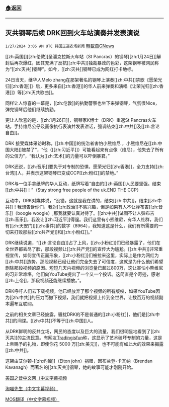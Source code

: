 ###  [:house:返回](README.md)
---


## 灭共钢琴后续 DRK回到火车站演奏并发表演说
`1/27/2024 3:06 AM UTC 韩国正道农场新闻` [轉載自GNews](https://gnews.org/articles/2257546)

[[zh:英国]][[zh:伦敦]]圣潘克拉斯火车站（St Pancras）的钢琴[[zh:1月24日]]解封后再次爆红，因其充满了反抗[[zh:中共]]独裁暴政的色彩，这架钢琴被网民称为“[[zh:灭共]]钢琴”。如今，[[zh:灭共]]钢琴已成为网红打卡地标。

24日当天，继华人Melo zhang在那架著名的钢琴上演奏[[zh:中共]]禁歌《愿荣光归[[zh:香港]]》后，更多来自[[zh:香港]]的华人前来弹奏和演唱《让荣光归[[zh:香港]]》等[[zh:灭共歌曲]]。

同样让人惊喜的一幕是，[[zh:伦敦]]的执勤警察也坐下来弹钢琴，气氛很Nice，弹完钢琴后他们继续执勤。

更让人欣喜的是，[[zh:1月26日]]，钢琴家K博士（DRK）重返St Pancras火车站，手持维尼公仔及画像执行表演并发表讲话，强调结束[[zh:中共]]及[[zh:言论自由]]。

DRK 接受媒体采访时称，[[zh:中国]]的统治者害怕小熊维尼 ，小熊维尼在[[zh:中国大陆]]被禁了”，“他（[[zh:习近平]]）可能看起来有点像（维尼），他失去了所有的公信力”，“我认为[[zh:艺术]]的力量可以吓倒暴君。”

DRK还说，[[zh:音乐]]要免于对专制的恐惧，愿荣光归[[zh:香港]]，全力支持[[zh:台湾]]人，并表示这架钢琴已变成CCP[[zh:粉红]]的禁地。”

DRK与一位手拿纸牌的华人互动，纸牌写着“自由的[[zh:英国]]人民要坚强。结束[[zh:中共]]！”（Stay strong free people of the uk.END THE CCP）

互动中，DRK对媒体说，“没错，这就是我在讲的，结束[[zh:中共]]，结束[[zh:中共]]！我想告诉你们，我对[[zh:政治]]不感兴趣，但是如果有人不让弹布吉[[zh:音乐]]（boogie woogie）,那我就要认真对待了。[[zh:中共]]试图不让人弹布吉[[zh:音乐]]，我没让[[zh:习近平]]得逞。我们这里有小熊维尼，有华人社群，我们有[[zh:天安门]][[zh:事件]]的数字（8964），我知道这是什么，我们有所需要的一切来打败那些[[zh:共产党]]和[[zh:小粉红]]。”

DRK继续说道，“[[zh:言论自由]]占了上风，[[zh:小粉红]]们已经暴露了，他们在全世界都丢尽了脸，那段视频让[[zh:共产党]]的宣传大为尴尬。[[zh:中共]]非常重视宣传，如何宣传正面形象，[[zh:小粉红]]们被拉来这里，实际上是作为网红为[[zh:中共]]造势。那段视频已经让他们完全失去了可信度，这就是为什么他们希望删除那段视频的原因。短短几天内视频的浏览量已超过800万，这让害怕小熊维尼的习非常难堪，他们向YouTube提出了一个又一个投诉。这简直是个奇迹，感谢[[zh:上帝]]，那段视频还能继续播放。”。

DRK呼吁人们去下载视频，他已经放弃了那个视频的所有版权，如果YouTube因为[[zh:中共]]的压力而撤下视频，我们就把视频上传到全世界，让数百万的视频副本遍布互联网。

之前的相关文章已经披露，骚扰DRK的不是普通的[[zh:小粉红]]，他们是[[zh:中共]]的间谍。[[zh:中共]]不等于[[zh:中国]]人。

从DRK鲜明的反共立场，网民的态度以及巨大的流量，我们很明显地看到了[[zh:灭共]]的主流民意。有网友[Tradingisfun](https://x.com/tradingisfun315/status/1750964916234952911?s=20)称，这显示了艺术破坏专制的力量，这是上帝赐予的礼物，即使你花 5000 万[[zh:美元]]，也不可能有如此大的效果来揭露[[zh:中共]]。

这架由艾尔顿-[[zh:约翰]]（Elton john）捐赠，因布兰登-卡瓦纳（Brendan Kavanagh）而著名的[[zh:灭共]]钢琴，她的故事可能才刚刚开始。

[美国之音中文网（中文字幕视频](https://x.com/VOAChinese/status/1751028027415302546?s=20)

[淘喵先生（中文字幕视频）](https://x.com/Baoliaogeming64/status/1750940870571139466?s=20)

[MOS翻译（中文字幕视频）](https://x.com/No3Mos/status/1751024433953673289?s=20)

